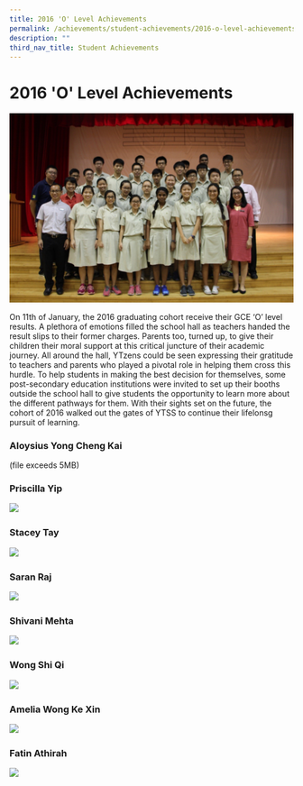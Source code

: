 ```yaml
---
title: 2016 'O' Level Achievements
permalink: /achievements/student-achievements/2016-o-level-achievements/
description: ""
third_nav_title: Student Achievements
---
```

# **2016 'O' Level Achievements**

![](/images/2016%20olevel.jpg)

On 11th of January, the 2016 graduating cohort receive their GCE ‘O’ level results. A plethora of emotions filled the school hall as teachers handed the result slips to their former charges. Parents too, turned up, to give their children their moral support at this critical juncture of their academic journey. All around the hall, YTzens could be seen expressing their gratitude to teachers and parents who played a pivotal role in helping them cross this hurdle. To help students in making the best decision for themselves, some post-secondary education institutions were invited to set up their booths outside the school hall to give students the opportunity to learn more about the different pathways for them. With their sights set on the future, the cohort of 2016 walked out the gates of YTSS to continue their lifelonsg pursuit of learning.


### Aloysius Yong Cheng Kai

(file exceeds 5MB)

### Priscilla Yip

![](/images/786%20Pricilla%20Yip%202016%20(V11)%20(25Oct2019)%20(Poster%20Effect)%20(A).jpg)

### Stacey Tay

![](/images/786%20Stacey%20Tay%202016%20(V11)%20(25Oct2019)%20(Poster%20Effect)%20(A).jpg)


### Saran Raj

![](/images/786%20Saran%20Raj%202016%20(V11)%20(25Oct2019)%20(Poster%20Effect)%20(A).jpg)


### Shivani Mehta

![](/images/786%20Shivani%20Mehta%202016%20(V11)%20(25Oct2019)%20(Poster%20Effect)%20(A).jpg)

### Wong Shi Qi

![](/images/786%20Wong%20Shi%20Qi%202016%20(V11)%20(25Oct2019)%20(A).jpg)


### Amelia Wong Ke Xin

![](/images/786%20Wong%20Ke%20Xin%202016%20(V11)%20(25Oct2019)%20(Poster%20Effect)%20(A).jpg)


### Fatin Athirah

![](/images/786%20Fatin%20Athirah%202016%20(V11)%20(25Oct2019)%20(Poster%20Effect)%20(A)%20(1).jpg)
